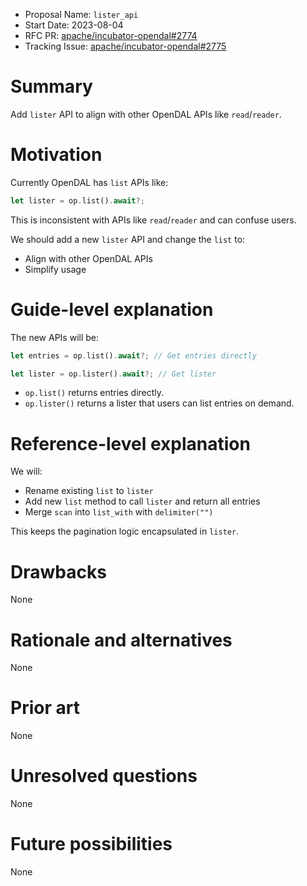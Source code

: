 - Proposal Name: `lister_api`
- Start Date: 2023-08-04
- RFC PR: [apache/incubator-opendal#2774](https://github.com/apache/incubator-opendal/pull/2774)
- Tracking Issue: [apache/incubator-opendal#2775](https://github.com/apache/incubator-opendal/issues/2775)

# Summary

Add `lister` API to align with other OpenDAL APIs like `read`/`reader`.

# Motivation

Currently OpenDAL has `list` APIs like:

```rust
let lister = op.list().await?;
```

This is inconsistent with APIs like `read`/`reader` and can confuse users.

We should add a new `lister` API and change the `list` to:

- Align with other OpenDAL APIs
- Simplify usage

# Guide-level explanation

The new APIs will be:

```rust
let entries = op.list().await?; // Get entries directly

let lister = op.lister().await?; // Get lister
```

- `op.list()` returns entries directly.
- `op.lister()` returns a lister that users can list entries on demand.

# Reference-level explanation

We will:

- Rename existing `list` to `lister`
- Add new `list` method to call `lister` and return all entries
- Merge `scan` into `list_with` with `delimiter("")`

This keeps the pagination logic encapsulated in `lister`.

# Drawbacks

None

# Rationale and alternatives

None

# Prior art

None

# Unresolved questions

None

# Future possibilities

None
